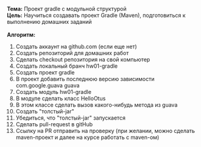 **Тема:** Проект gradle с модульной структурой<br>
**Цель:** Научиться создавать проект Gradle (Maven), подготовиться к выполнению домашних заданий<br><br>
**Алгоритм:**
1. Создать аккаунт на github.com (если еще нет)
2. Создать репозиторий для домашних работ
3. Сделать checkout репозитория на свой компьютер
4. Создать локальный бранч hw01-gradle
5. Создать проект gradle
6. В проект добавить последнюю версию зависимости com.google.guava guava
7. Создать модуль hw01-gradle
8. В модуле сделать класс HelloOtus
9. В этом классе сделать вызов какого-нибудь метода из guava
10. Создать "толстый-jar"
11. Убедиться, что "толстый-jar" запускается
12. Сделать pull-request в gitHub
13. Ссылку на PR отправить на проверку (при желании, можно сделать maven-проект и далее на курсе работать с maven-ом)
